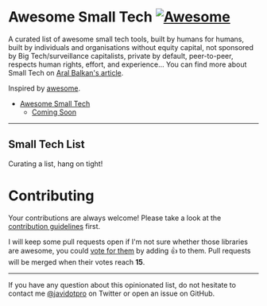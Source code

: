 # Awesome Small Tech [![Awesome](https://cdn.rawgit.com/sindresorhus/awesome/d7305f38d29fed78fa85652e3a63e154dd8e8829/media/badge.svg)](https://github.com/sindresorhus/awesome)

A curated list of awesome small tech tools, built by humans for humans, built by individuals and organisations without equity capital, not sponsored by Big Tech/surveillance capitalists, private by default, peer-to-peer, respects human rights, effort, and experience... You can find more about Small Tech on [Aral Balkan's article](https://ar.al/2019/03/04/small-technology/).

Inspired by [awesome](https://github.com/sindresorhus/awesome).

- [Awesome Small Tech](#awesome-smalltech)
    - [Coming Soon](#coming-soon)
  

---

## Small Tech List

Curating a list, hang on tight!

# Contributing

Your contributions are always welcome! Please take a look at the [contribution guidelines](https://github.com/javidotpro/awesome-smalltech/blob/master/CONTRIBUTING.md) first.

I will keep some pull requests open if I'm not sure whether those libraries are awesome, you could [vote for them](https://github.com/javidotpro/awesome-smalltech/pulls) by adding :+1: to them. Pull requests will be merged when their votes reach **15**.

- - -

If you have any question about this opinionated list, do not hesitate to contact me [@javidotpro](https://twitter.com/javidotpro) on Twitter or open an issue on GitHub.
